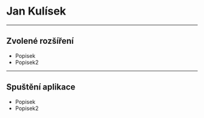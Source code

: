# Jan Kulísek
---
## Zvolené rozšíření
- Popisek
- Popisek2
---
## Spuštění aplikace

- Popisek
- Popisek2